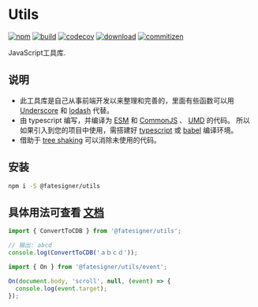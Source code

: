 # Utils

[![npm][npm-image]][npm-url]
[![build][travis-image]][travis-url]
[![codecov][codecov-image]][codecov-url]
[![download][download-image]][download-url]
[![commitizen][commitizen-image]][commitizen-url]

[npm-image]: https://img.shields.io/npm/v/@fatesigner/utils.svg?color=blue
[npm-url]: https://npmjs.com/package/@fatesigner/utils
[travis-image]: https://travis-ci.com/fatesigner/utils.svg?token=i21P7stb8bZPNjZakvsi&color=success&branch=master
[travis-url]: https://travis-ci.com/fatesigner/utils
[codecov-image]: https://codecov.io/gh/fatesigner/utils/branch/master/graph/badge.svg
[codecov-url]: https://codecov.io/gh/fatesigner/utils
[download-image]: https://img.shields.io/npm/dw/@fatesigner/utils.svg
[download-url]: https://npmjs.com/package/@fatesigner/utils
[commitizen-image]: https://img.shields.io/badge/commitizen-friendly-green.svg
[commitizen-url]: http://commitizen.github.io/cz-cli/

JavaScript工具库.

## 说明

- 此工具库是自己从事前端开发以来整理和完善的，里面有些函数可以用 [Underscore](https://underscorejs.org/) 和 [lodash](https://lodash.com/docs) 代替。
- 由 typescript 编写，并编译为 [ESM](https://developer.mozilla.org/en-US/docs/Web/JavaScript/Reference/Statements/import) 和 [CommonJS](https://requirejs.org/docs/commonjs.html/) 、 [UMD](https://github.com/umdjs/umd) 的代码。
所以如果引入到您的项目中使用，需搭建好 [typescript](https://www.typescriptlang.org/) 或 [babel](https://babeljs.io/docs/en/) 编译环境。
- 借助于 [tree shaking](https://webpack.docschina.org/guides/tree-shaking/) 可以消除未使用的代码。

## 安装

```bash
npm i -S @fatesigner/utils
```

## 具体用法可查看 [文档](https://fatesigner.github.io/utils/)
```js
import { ConvertToCDB } from '@fatesigner/utils';

// 输出: abcd
console.log(ConvertToCDB('ａｂｃｄ'));

import { On } from '@fatesigner/utils/event';

On(document.body, 'scroll', null, (event) => {
  console.log(event.target);
});
```
